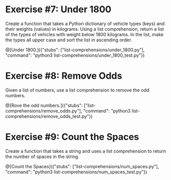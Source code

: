 # Exercise #7: Under 1800

Create a function that takes a Python dictionary of vehicle types (keys) and their weights (values) in kilograms. Using a list comprehension, return a list of the types of vehicles with weight below 1800 kilograms. In the list, make the types all upper case and sort the list in ascending order.

@[Under 1800.]({"stubs": ["list-comprehensions/under_1800.py"], "command": "python3 list-comprehensions/under_1800_test.py"})

# Exercise #8: Remove Odds

Given a list of numbers, use a list comprehension to remove the odd numbers.

@[Rove the odd numbers.]({"stubs": ["list-comprehensions/remove_odds.py"], "command": "python3 list-comprehensions/remove_odds_test.py"})

# Exercise #9: Count the Spaces

Create a function that takes a string and uses a list comprehension to return the number of spaces in the string.

@[Count the Spaces]({"stubs": ["list-comprehensions/num_spaces.py"], "command": "python3 list-comprehensions/num_spaces_test.py"})
